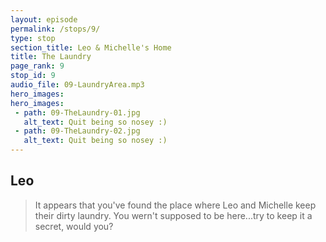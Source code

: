 ```yaml
---
layout: episode
permalink: /stops/9/
type: stop
section_title: Leo & Michelle's Home
title: The Laundry
page_rank: 9
stop_id: 9
audio_file: 09-LaundryArea.mp3
hero_images:
hero_images:
 - path: 09-TheLaundry-01.jpg
   alt_text: Quit being so nosey :)
 - path: 09-TheLaundry-02.jpg
   alt_text: Quit being so nosey :)
---
```


## Leo

>It appears that you've found the place where Leo and Michelle keep their dirty laundry. You wern't supposed to be here...try to keep it a secret, would you?
